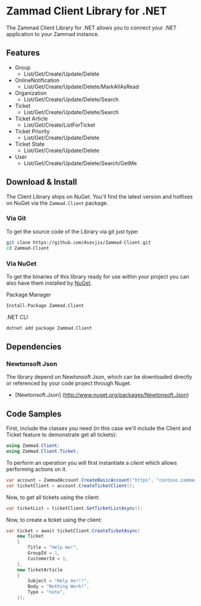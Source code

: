 # Zammad Client Library for .NET
The Zammad Client Library for .NET allows you to connect your .NET application to your Zammad instance.

## Features
- Group
    - List/Get/Create/Update/Delete
- OnlineNotification
    - List/Get/Create/Update/Delete/MarkAllAsRead
- Organization
    - List/Get/Create/Update/Delete/Search
- Ticket
    - List/Get/Create/Update/Delete/Search
- Ticket Article
    - List/Get/Create/ListForTicket
- Ticket Priority
    - List/Get/Create/Update/Delete
- Ticket State
    - List/Get/Create/Update/Delete
- User
    - List/Get/Create/Update/Delete/Search/GetMe

## Download & Install
The Client Library ships on NuGet. You'll find the latest version and hotfixes on NuGet via the `Zammad.Client` package.

### Via Git
To get the source code of the Library via git just type:

```bash
git clone https://github.com/Asesjix/Zammad-Client.git
cd Zammad-Client
```

### Via NuGet
To get the binaries of this library ready for use within your project you can also have them installed by [NuGet](https://www.nuget.org/packages/Zammad.Client).

Package Manager
```bash
Install-Package Zammad.Client
```

.NET CLI
```bash
dotnet add package Zammad.Client
```

## Dependencies

### Newtonsoft Json
The library depend on Newtonsoft Json, which can be downloaded directly or referenced by your code project through Nuget.

- [Newtonsoft.Json] (http://www.nuget.org/packages/Newtonsoft.Json)

## Code Samples

First, include the classes you need (in this case we'll include the Client and Ticket feature to demonstrate get all tickets):

```csharp
using Zammad.Client;
using Zammad.Client.Ticket;
```
To perform an operation you will first instantiate a *client* which allows performing actions on it.

```csharp
var account = ZammadAccount.CreateBasicAccount("https", "contoso.zammad.com", "user", "password");
var ticketClient = account.CreateTicketClient();
```

Now, to get all tickets using the client:

```csharp
var ticketList = ticketClient.GetTicketListAsync();
```

Now, to create a ticket using the client:

```csharp
var ticket = await ticketClient.CreateTicketAsync(
	new Ticket
	{
		Title = "Help me!",
		GroupId = 1,
		CustomerId = 1,
	},
	new TicketArticle
	{
		Subject = "Help me!!!",
		Body = "Nothing Work!",
		Type = "note",
	});
```